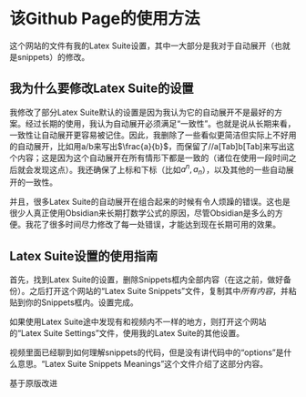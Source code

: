 # 该Github Page的使用方法
这个网站的文件有我的Latex Suite设置，其中一大部分是我对于自动展开（也就是snippets）的修改。

## 我为什么要修改Latex Suite的设置
我修改了部分Latex Suite默认的设置是因为我认为它的自动展开不是最好的方案。经过长期的使用，我认为自动展开必须满足“一致性”。也就是说从长期来看，一致性让自动展开更容易被记住。因此，我删除了一些看似更简洁但实际上不好用的自动展开，比如用a/b来写出$\frac{a}{b}$，而保留了//a[Tab]b[Tab]来写出这个内容；这是因为这个自动展开在所有情形下都是一致的（诸位在使用一段时间之后就会发现这点）。我还确保了上标和下标（比如$a^{n}, a_{n}$），以及其他的一些自动展开的一致性。

并且，很多Latex Suite的自动展开在组合起来的时候有令人烦躁的错误。这也是很少人真正使用Obsidian来长期打数学公式的原因，尽管Obsidian是多么的方便。我花了很多时间尽力修改了每一处错误，才能达到现在长期可用的效果。

## Latex Suite设置的使用指南
首先，找到Latex Suite的设置，删除Snippets框内全部内容（在这之前，做好备份）。之后打开这个网站的“Latex Suite Snippets”文件，复制其中*所有内容*，并粘贴到你的Snippets框内。设置完成。

如果使用Latex Suite途中发现有和视频内不一样的地方，则打开这个网站的“Latex Suite Settings”文件，使用我的Latex Suite的其他设置。

视频里面已经聊到如何理解snippets的代码，但是没有讲代码中的“options”是什么意思。“Latex Suite Snippets Meanings”这个文件介绍了这部分内容。

基于原版改进
